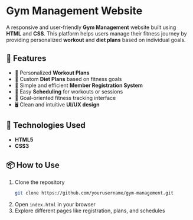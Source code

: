 # Gym Management Website

A responsive and user-friendly **Gym Management** website built using **HTML** and **CSS**. This platform helps users manage their fitness journey by providing personalized **workout** and **diet plans** based on individual goals.

## 🌟 Features

- 💪 Personalized **Workout Plans**  
- 🥗 Custom **Diet Plans** based on fitness goals  
- 🧾 Simple and efficient **Member Registration System**  
- 📅 Easy **Scheduling** for workouts or sessions  
- 🎯 Goal-oriented fitness tracking interface  
- 🖥️ Clean and intuitive **UI/UX design**

## 🚀 Technologies Used

- **HTML5**
- **CSS3**

## 📦 How to Use

1. Clone the repository  
   ```bash
   git clone https://github.com/yourusername/gym-management.git
   ```
2. Open `index.html` in your browser  
3. Explore different pages like registration, plans, and schedules
